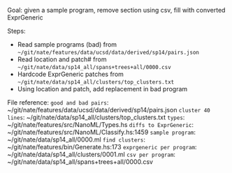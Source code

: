 
Goal: given a sample program, remove section using csv, fill with converted ExprGeneric

Steps:
- Read sample programs (bad) from `~/git/nate/features/data/ucsd/data/derived/sp14/pairs.json`
- Read location and patch# from `~/git/nate/data/sp14_all/spans+trees+all/0000.csv`
- Hardcode ExprGeneric patches from `~/git/nate/data/sp14_all/clusters/top_clusters.txt`
- Using location and patch, add replacement in bad program

File reference:
`good and bad pairs`: ~/git/nate/features/data/ucsd/data/derived/sp14/pairs.json
`cluster 40 lines`: ~/git/nate/data/sp14_all/clusters/top_clusters.txt
`types`: ~/git/nate/features/src/NanoML/Types.hs
`diffs to ExprGeneric`: ~/git/nate/features/src/NanoML/Classify.hs:1459
`sample program`: ~/git/nate/data/sp14_all/0000.ml
`find clusters`: ~/git/nate/features/bin/Generate.hs:173
`exprgeneric per program`: ~/git/nate/data/sp14_all/clusters/0001.ml
`csv per program`: ~/git/nate/data/sp14_all/spans+trees+all/0000.csv
